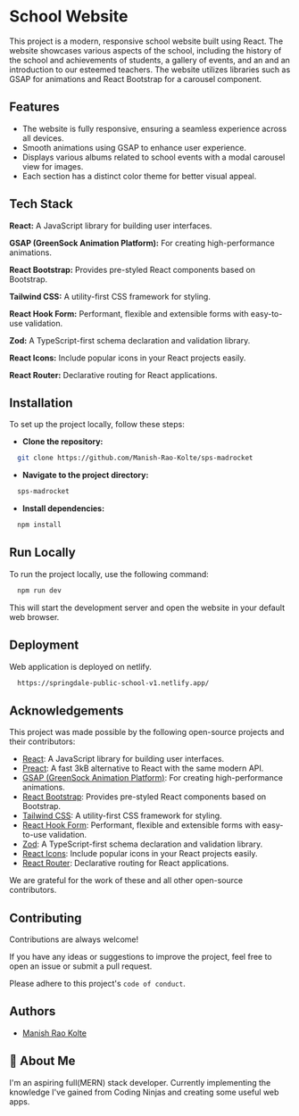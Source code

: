 # School Website

This project is a modern, responsive school website built using React. The website showcases various aspects of the school, including the history of the school and achievements of students, a gallery of events, and an and an introduction to our esteemed teachers. The website utilizes libraries such as GSAP for animations and React Bootstrap for a carousel component.

## Features

- The website is fully responsive, ensuring a seamless experience across all devices.
- Smooth animations using GSAP to enhance user experience.
- Displays various albums related to school events with a modal carousel view for images.
- Each section has a distinct color theme for better visual appeal.

## Tech Stack

**React:** A JavaScript library for building user interfaces.

**GSAP (GreenSock Animation Platform):** For creating high-performance animations.

**React Bootstrap:** Provides pre-styled React components based on Bootstrap.

**Tailwind CSS:** A utility-first CSS framework for styling.

**React Hook Form:** Performant, flexible and extensible forms with easy-to-use validation.

**Zod:** A TypeScript-first schema declaration and validation library.

**React Icons:** Include popular icons in your React projects easily.

**React Router:** Declarative routing for React applications.

## Installation

To set up the project locally, follow these steps:

- **Clone the repository:**

```bash
  git clone https://github.com/Manish-Rao-Kolte/sps-madrocket
```

- **Navigate to the project directory:**

```bash
  sps-madrocket
```

- **Install dependencies:**

```bash
  npm install
```

## Run Locally

To run the project locally, use the following command:

```bash
  npm run dev
```

This will start the development server and open the website in your default web browser.

## Deployment

Web application is deployed on netlify.

```bash
  https://springdale-public-school-v1.netlify.app/
```

## Acknowledgements

This project was made possible by the following open-source projects and their contributors:

- [React](https://reactjs.org/): A JavaScript library for building user interfaces.
- [Preact](https://preactjs.com/): A fast 3kB alternative to React with the same modern API.
- [GSAP (GreenSock Animation Platform)](https://greensock.com/gsap/): For creating high-performance animations.
- [React Bootstrap](https://react-bootstrap.github.io/): Provides pre-styled React components based on Bootstrap.
- [Tailwind CSS](https://tailwindcss.com/): A utility-first CSS framework for styling.
- [React Hook Form](https://react-hook-form.com/): Performant, flexible and extensible forms with easy-to-use validation.
- [Zod](https://zod.dev/): A TypeScript-first schema declaration and validation library.
- [React Icons](https://react-icons.github.io/react-icons/): Include popular icons in your React projects easily.
- [React Router](https://reactrouter.com/): Declarative routing for React applications.

We are grateful for the work of these and all other open-source contributors.

## Contributing

Contributions are always welcome!

If you have any ideas or suggestions to improve the project, feel free to open an issue or submit a pull request.

Please adhere to this project's `code of conduct`.

## Authors

- [Manish Rao Kolte](https://github.com/Manish-Rao-Kolte)

## 🚀 About Me

I'm an aspiring full(MERN) stack developer. Currently implementing the knowledge I've gained from Coding Ninjas and creating some useful web apps.
